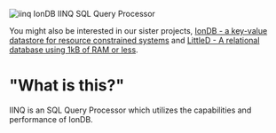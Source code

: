 ![iinq](https://rawcdn.githack.com/iondbproject/iinq/select-all-from-dana/iinq/documentation/iinq_logo.svg)
IonDB IINQ SQL Query Processor

You might also be interested in our sister projects, [IonDB - a key-value datastore for resource constrained systems](https://github.com/iondbproject/iondb) and [LittleD - A relational database using 1kB of RAM or less](https://github.com/graemedouglas/LittleD).

# "What is this?"

IINQ is an SQL Query Processor which utilizes the capabilities and performance of IonDB.
